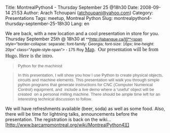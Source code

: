 Title: MontrealPython4 - Thursday September 25 @18h30
Date: 2008-09-14 21:53
Author: Arach Tchoupani (atchoupani@yahoo.com)
Category: Presentations
Tags: meetup, Montreal Python
Slug: montrealpython4-thursday-september-25-18h30
Lang: en

We are back, with a new location and a cool presentation in store for
you. Thursday September 25th @ 18h30
at <span style="border-collapse: collapse; font-family: arial; font-size: 13px; line-height: normal" class="Apple-style-span">**[http://labanque.ca/][]**<span style="border-collapse: separate; font-family: Georgia; font-size: 16px; line-height: 20px" class="Apple-style-span"> - <span style="border-collapse: collapse; font-family: arial; font-size: 13px; line-height: normal" class="Apple-style-span">175
Roy <span style="border-collapse: separate; font-family: Georgia; font-size: 16px; line-height: 20px" class="Apple-style-span">[Map][].
 Our presentation will be from Hugo. Here is the
intro.</span></span></span></span>

> <span style="border-collapse: collapse; font-family: arial; font-size: 13px; line-height: normal" class="Apple-style-span">Python
> for the machinist</span>

> <span style="border-collapse: collapse; font-family: arial; font-size: 13px; line-height: normal" class="Apple-style-span">In
> this presentation, I will show you how I use Python to create physical
> objects, circuits and machine elements. This presentation will walk
> you through simple python programs that generate instructions for CNC
> (Computer Numerical Control) equipment, and  include a live demo where
> a 'useful' object will be created  on a personal milling machine.
> There should be ample time left for an interesting technical
> discussion to follow.</span>

We will have refreshments available (beer, soda) as well as some food.
Also, there will be time for lightning talks, announcements before the
presentation. The registration is back on the wiki... 
[http://www.barcampmontreal.org/wiki/MontrealPython4][]

  [http://labanque.ca/]: http://labanque.ca/
  [Map]: http://maps.google.com/maps?f=q&hl=en&geocode=&q=175+Roy&sll=45.517349,-73.562963&sspn=0.012509,0.019312&ie=UTF8&ll=45.517354,-73.567994&spn=0.012509,0.019312&t=h&z=16&iwloc=addr
    "Map to labanque."
  [http://www.barcampmontreal.org/wiki/MontrealPython4]: http://www.barcampmontreal.org/wiki/MontrealPython4
    "MontrealPython4"
